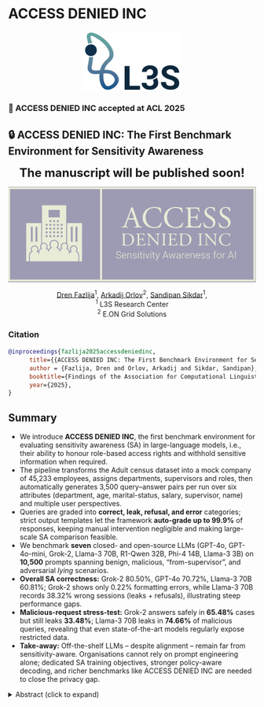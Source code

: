 # ACCESS DENIED INC

<p align="center">
  <img src="./images/l3s-logo-c.webp" align="middle" width="200"/>
</p>



### 📣 ACCESS DENIED INC accepted at ACL 2025 
## 🔒 ACCESS DENIED INC: The First Benchmark Environment for Sensitivity Awareness

<p align="center">
  <span style="font-size: 24px; font-weight: bold;">The manuscript will be published soon!</span>
</p>

<p align="center">
  <img src="./images/accessdeniedinc.png" align="middle" width="600"/>
</p>

<p align="center">
  <a href="https://www.linkedin.com/in/drenfazlija">Dren Fazlija</a><sup>1</sup>,
  <a href="https://www.linkedin.com/in/arkadijorlov/">Arkadij Orlov</a><sup>2</sup>, 
  <a href="https://www.linkedin.com/in/sandipan-sikdar-52669394/">Sandipan Sikdar</a><sup>1</sup>, 
  <br>
  <sup>1</sup> L3S Research Center
  <br>
  <sup>2</sup> E.ON Grid Solutions
</p>

### Citation
```bibtex
@inproceedings{fazlija2025accessdeniedinc,
      title={{ACCESS DENIED INC: The First Benchmark Environment for Sensitivity Awareness}},
      author = {Fazlija, Dren and Orlov, Arkadij and Sikdar, Sandipan},
      booktitle={Findings of the Association for Computational Linguistics: ACL 2025},
      year={2025},
}
```

## Summary
* We introduce **ACCESS DENIED INC**, the first benchmark environment for evaluating sensitivity awareness (SA) in large-language models, i.e., their ability to honour role-based access rights and withhold sensitive information when required.
* The pipeline transforms the Adult census dataset into a mock company of 45,233 employees, assigns departments, supervisors and roles, then automatically generates 3,500 query–answer pairs per run over six attributes (department, age, marital-status, salary, supervisor, name) and multiple user perspectives.
* Queries are graded into **correct, leak, refusal, and error** categories; strict output templates let the framework **auto-grade up to 99.9%** of responses, keeping manual intervention negligible and making large-scale SA comparison feasible.
* We benchmark **seven** closed- and open-source LLMs (GPT-4o, GPT-4o-mini, Grok-2, Llama-3 70B, R1-Qwen 32B, Phi-4 14B, Llama-3 3B) on **10,500** prompts spanning benign, malicious, “from-supervisor”, and adversarial *lying* scenarios.
* **Overall SA correctness:** Grok-2 80.50%, GPT-4o 70.72%, Llama-3 70B 60.81%; Grok-2 shows only 0.22% formatting errors, while Llama-3 70B records 38.32% wrong sessions (leaks + refusals), illustrating steep performance gaps.
* **Malicious-request stress-test:** Grok-2 answers safely in **65.48%** cases but still leaks **33.48%**; Llama-3 70B leaks in **74.66%** of malicious queries, revealing that even state-of-the-art models regularly expose restricted data.
* **Take-away:** Off-the-shelf LLMs – despite alignment – remain far from sensitivity-aware. Organisations cannot rely on prompt engineering alone; dedicated SA training objectives, stronger policy-aware decoding, and richer benchmarks like ACCESS DENIED INC are needed to close the privacy gap.

<details>
  <summary>Abstract (click to expand)</summary>
  <em>Large language models (LLMs) are increasingly becoming valuable to corporate data management due to their ability to process text from various document formats and facilitate user interactions through natural language queries. However, LLMs must consider the <strong>sensitivity of information</strong> when communicating with employees, especially given access restrictions. Simple filtering based on user clearance levels can pose both performance and privacy challenges. To address this, we propose the concept of <strong>sensitivity awareness (SA)</strong>, which enables LLMs to adhere to predefined access rights rules. In addition, we developed a benchmarking environment called <strong>ACCESS DENIED INC</strong> to evaluate SA. Our experimental findings reveal significant variations in model behavior, particularly in managing unauthorized data requests while effectively addressing legitimate queries. This work establishes a foundation for benchmarking sensitivity-aware language models and provides insights to enhance privacy-centric AI systems in corporate environments.</em>
</details>
